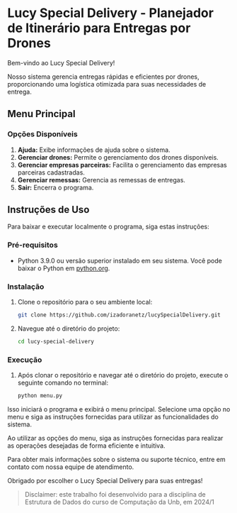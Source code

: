 # Lucy Special Delivery - Planejador de Itinerário para Entregas por Drones

Bem-vindo ao Lucy Special Delivery!

Nosso sistema gerencia entregas rápidas e eficientes por drones, proporcionando uma logística otimizada para suas necessidades de entrega.

## Menu Principal

### Opções Disponíveis

1. **Ajuda:** Exibe informações de ajuda sobre o sistema.
2. **Gerenciar drones:** Permite o gerenciamento dos drones disponíveis.
3. **Gerenciar empresas parceiras:** Facilita o gerenciamento das empresas parceiras cadastradas.
4. **Gerenciar remessas:** Gerencia as remessas de entregas.
5. **Sair:** Encerra o programa.

## Instruções de Uso

Para baixar e executar localmente o programa, siga estas instruções:

### Pré-requisitos

- Python 3.9.0 ou versão superior instalado em seu sistema. Você pode baixar o Python em [python.org](https://www.python.org/downloads/).

### Instalação

1. Clone o repositório para o seu ambiente local:

   ```bash
   git clone https://github.com/izadoranetz/lucySpecialDelivery.git
2. Navegue até o diretório do projeto:
    ```bash
    cd lucy-special-delivery
### Execução

1. Após clonar o repositório e navegar até o diretório do projeto, execute o seguinte comando no terminal:

    ```bash
    python menu.py
Isso iniciará o programa e exibirá o menu principal.
Selecione uma opção no menu e siga as instruções fornecidas para utilizar as funcionalidades do sistema.

Ao utilizar as opções do menu, siga as instruções fornecidas para realizar as operações desejadas de forma eficiente e intuitiva.

Para obter mais informações sobre o sistema ou suporte técnico, entre em contato com nossa equipe de atendimento.

Obrigado por escolher o Lucy Special Delivery para suas entregas!

> Disclaimer: este trabalho foi desenvolvido para a disciplina de Estrutura de Dados do curso de Computação da Unb, em 2024/1
